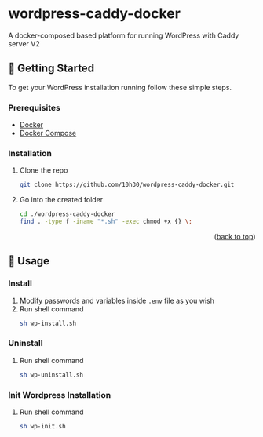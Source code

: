 # wordpress-caddy-docker
 A docker-composed based platform for running WordPress with Caddy server V2

## 🏃 Getting Started

To get your WordPress installation running follow these simple steps.

### Prerequisites

* [Docker](https://www.docker.com/)
* [Docker Compose](https://docs.docker.com/compose/)


### Installation

1. Clone the repo
   ```sh
   git clone https://github.com/10h30/wordpress-caddy-docker.git
   ```
2. Go into the created folder
   ```sh
   cd ./wordpress-caddy-docker
   find . -type f -iname "*.sh" -exec chmod +x {} \;
   ```

<p align="right">(<a href="#top">back to top</a>)</p>



<!-- USAGE EXAMPLES -->
## 🚀 Usage

### Install

1. Modify passwords and variables inside ```.env``` file as you wish
2. Run shell command
   ```sh
   sh wp-install.sh
   ```


### Uninstall

1. Run shell command
   ```sh
   sh wp-uninstall.sh
   ```

### Init Wordpress Installation

1. Run shell command
   ```sh
   sh wp-init.sh
   ```

